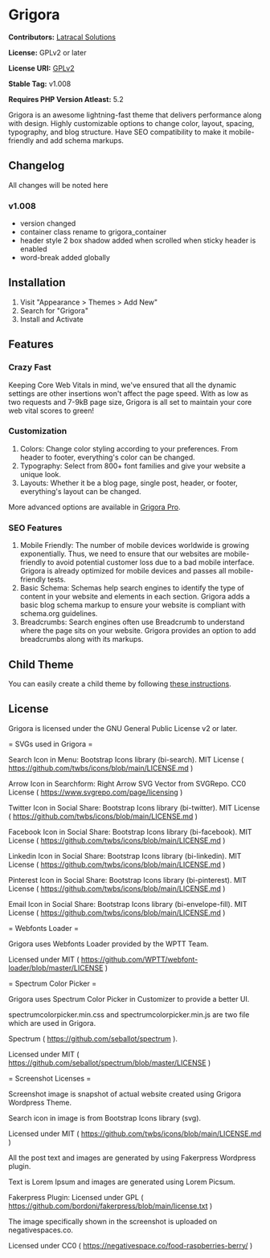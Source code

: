 # Grigora

**Contributors:** [Latracal Solutions](https://latracal.com/)

**License:** GPLv2 or later

**License URI:** [GPLv2](https://www.gnu.org/licenses/gpl-2.0.html)

**Stable Tag:** v1.008

**Requires PHP Version Atleast:** 5.2

Grigora is an awesome lightning-fast theme that delivers performance along with design. Highly customizable options to change color, layout, spacing, typography, and blog structure. Have SEO compatibility to make it mobile-friendly and add schema markups.

## Changelog

All changes will be noted here

### v1.008

-   version changed
-   container class rename to grigora_container
-   header style 2 box shadow added when scrolled when sticky header is enabled
-   word-break added globally

## Installation

1. Visit "Appearance > Themes > Add New"
2. Search for "Grigora"
3. Install and Activate

## Features

### Crazy Fast

Keeping Core Web Vitals in mind, we've ensured that all the dynamic settings are other insertions won't affect the page speed. With as low as two requests and 7-9kB page size, Grigora is all set to maintain your core web vital scores to green!

### Customization

1. Colors: Change color styling according to your preferences. From header to footer, everything's color can be changed.
2. Typography: Select from 800+ font families and give your website a unique look.
3. Layouts: Whether it be a blog page, single post, header, or footer, everything's layout can be changed.

More advanced options are available in [Grigora Pro](https://wpgrigora.com/pro/).

### SEO Features

1. Mobile Friendly: The number of mobile devices worldwide is growing exponentially. Thus, we need to ensure that our websites are mobile-friendly to avoid potential customer loss due to a bad mobile interface. Grigora is already optimized for mobile devices and passes all mobile-friendly tests.
2. Basic Schema: Schemas help search engines to identify the type of content in your website and elements in each section. Grigora adds a basic blog schema markup to ensure your website is compliant with schema.org guidelines.
3. Breadcrumbs: Search engines often use Breadcrumb to understand where the page sits on your website. Grigora provides an option to add breadcrumbs along with its markups.

## Child Theme

You can easily create a child theme by following [these instructions](https://wpgrigora.com/docs/create-child-theme-grigora/).

## License

Grigora is licensed under the GNU General Public License v2 or later.

= SVGs used in Grigora =

Search Icon in Menu: Bootstrap Icons library (bi-search). MIT License ( https://github.com/twbs/icons/blob/main/LICENSE.md )

Arrow Icon in Searchform: Right Arrow SVG Vector from SVGRepo. CC0 License ( https://www.svgrepo.com/page/licensing )

Twitter Icon in Social Share: Bootstrap Icons library (bi-twitter). MIT License ( https://github.com/twbs/icons/blob/main/LICENSE.md )

Facebook Icon in Social Share: Bootstrap Icons library (bi-facebook). MIT License ( https://github.com/twbs/icons/blob/main/LICENSE.md )

Linkedin Icon in Social Share: Bootstrap Icons library (bi-linkedin). MIT License ( https://github.com/twbs/icons/blob/main/LICENSE.md )

Pinterest Icon in Social Share: Bootstrap Icons library (bi-pinterest). MIT License ( https://github.com/twbs/icons/blob/main/LICENSE.md )

Email Icon in Social Share: Bootstrap Icons library (bi-envelope-fill). MIT License ( https://github.com/twbs/icons/blob/main/LICENSE.md )

= Webfonts Loader =

Grigora uses Webfonts Loader provided by the WPTT Team.

Licensed under MIT ( https://github.com/WPTT/webfont-loader/blob/master/LICENSE )

= Spectrum Color Picker =

Grigora uses Spectrum Color Picker in Customizer to provide a better UI.

spectrumcolorpicker.min.css and spectrumcolorpicker.min.js are two file which are used in Grigora.

Spectrum ( https://github.com/seballot/spectrum ).

Licensed under MIT ( https://github.com/seballot/spectrum/blob/master/LICENSE )

= Screenshot Licenses =

Screenshot image is snapshot of actual website created using Grigora Wordpress Theme.

Search icon in image is from Bootstrap Icons library (svg).

Licensed under MIT ( https://github.com/twbs/icons/blob/main/LICENSE.md )

All the post text and images are generated by using Fakerpress Wordpress plugin.

Text is Lorem Ipsum and images are generated using Lorem Picsum.

Fakerpress Plugin: Licensed under GPL ( https://github.com/bordoni/fakerpress/blob/main/license.txt )

The image specifically shown in the screenshot is uploaded on negativespaces.co.

Licensed under CC0 ( https://negativespace.co/food-raspberries-berry/ )
